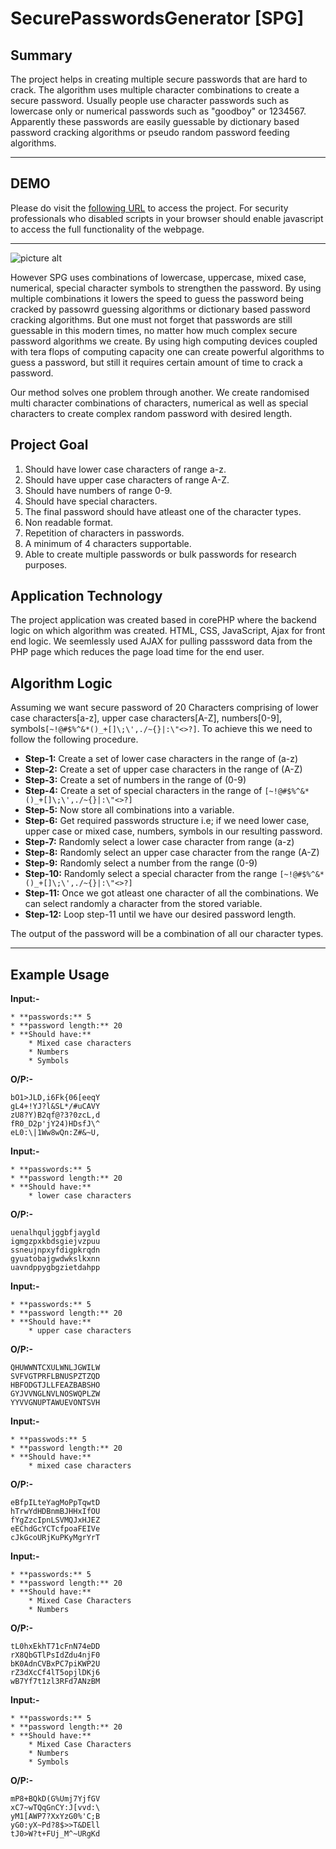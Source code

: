 # SecurePasswordsGenerator [SPG]

## Summary

The project helps in creating multiple secure passwords that are hard to crack. The algorithm uses multiple character combinations to create a secure password. Usually people use character passwords such as lowercase only or numerical passwords such as "goodboy" or 1234567. Apparently these passwords are easily guessable by dictionary based password cracking algorithms or pseudo random password feeding algorithms.

- - - -

## DEMO

Please do visit the <a href="http://www.spg-serve.byethost10.com">following URL</a> to access the project. For security professionals who disabled scripts in your browser should enable javascript to access the full functionality of the webpage.

- - - -

![picture alt](https://s9.postimg.org/3jstz1h3z/header.png)


However SPG uses combinations of lowercase, uppercase, mixed case, numerical, special character symbols to strengthen the password. By using multiple combinations it lowers the speed to guess the password being cracked by passowrd guessing algorithms or dictionary based password cracking algorithms. But one must not forget that passwords are still guessable in this modern times, no matter how much complex secure password algorithms we create. By using high computing devices coupled with tera flops of computing capacity one can create powerful algorithms to guess a password, but still it requires certain amount of time to crack a password. 

Our method solves one problem through another. We create randomised multi character combinations of characters, numerical as well as special characters to create complex random password with desired length.

## Project Goal

1) Should have lower case characters of range a-z.
2) Should have upper case characters of range A-Z.
3) Should have numbers of range 0-9.
4) Should have special characters.
5) The final password should have atleast one of the character types.
6) Non readable format.
7) Repetition of characters in passwords.
8) A minimum of 4 characters supportable.
9) Able to create multiple passwords or bulk passwords for research purposes.

## Application Technology

The project application was created based in corePHP where the backend logic on which algorithm was created. HTML, CSS, JavaScript, Ajax for front end logic. We seemlessly used AJAX for pulling passsword data from the PHP page which reduces the page load time for the end user. 

## Algorithm Logic

Assuming we want secure password of 20 Characters comprising of lower case characters[a-z], upper case characters[A-Z], numbers[0-9], symbols```[~!@#$%^&*()_+[]\;\',./~{}|:\"<>?]```. To achieve this we need to follow the following procedure.

* **Step-1:** Create a set of lower case characters in the range of (a-z)
* **Step-2:** Create a set of upper case characters in the range of (A-Z)
* **Step-3:** Create a set of numbers in the range of (0-9)
* **Step-4:** Create a set of special characters in the range of ```[~!@#$%^&*()_+[]\;\',./~{}|:\"<>?]```
* **Step-5:** Now store all combinations into a variable.
* **Step-6:** Get required passwords structure i.e; if we need lower case, upper case or mixed case, numbers, symbols in our resulting password.
* **Step-7:** Randomly select a lower case character from range (a-z)
* **Step-8:** Randomly select an upper case character from the range (A-Z)
* **Step-9:** Randomly select a number from the range (0-9)
* **Step-10:** Randomly select a special character from the range ```[~!@#$%^&*()_+[]\;\',./~{}|:\"<>?]```
* **Step-11:** Once we got atleast one character of all the combinations. We can select randomly a character from the stored variable.
* **Step-12:** Loop step-11 until we have our desired password length.

The output of the password will be a combination of all our character types.

- - - -

## Example Usage

**Input:-**

	* **passwords:** 5
	* **password length:** 20
	* **Should have:**
		* Mixed case characters
		* Numbers
		* Symbols
		
**O/P:-**
```
bO1>JLD,i6Fk{06[eeqY
gL4+!YJ?l&SL*/#uCAVY
zU8?Y)B2qf@?3?0zcL,d
fR0_D2p'jY24)HDsfJ\^
eL0:\|1Ww8wQn:Z#&~U,
```

**Input:-**

	* **passwords:** 5
	* **password length:** 20
	* **Should have:**
		* lower case characters
		
**O/P:-**
```
uenalhquljggbfjaygld
igmgzpxkbdsgiejvzpuu
ssneujnpxyfdigpkrqdn
gyuatobajgwdwkslkxnn
uavndppygbgzietdahpp
```
**Input:-**
	
	* **passwords:** 5
	* **password length:** 20
	* **Should have:**
		* upper case characters
		
**O/P:-**
```
QHUWWNTCXULWNLJGWILW
SVFVGTPRFLBNUSPZTZQD
HBFODGTJLLFEAZBABSHO
GYJVVNGLNVLNOSWQPLZW
YYVVGNUPTAWUEVONTSVH
```
**Input:-**

	* **passwods:** 5
	* **password length:** 20
	* **Should have:**
		* mixed case characters
		
**O/P:-**
```
eBfpILteYagMoPpTqwtD
hTrwYdHDBnmBJHHxIfOU
fYgZzcIpnLSVMQJxHJEZ
eEChdGcYCTcfpoaFEIVe
cJkGcoURjKuPKyMgrYrT
```
**Input:-**
	
	* **passwords:** 5
	* **password length:** 20
	* **Should have:**
		* Mixed Case Characters
		* Numbers
		
**O/P:-**
```
tL0hxEkhT71cFnN74eDD
rX8QbGTlPsIdZdu4njF0
bK0AdnCVBxPC7piKWP2U
rZ3dXcCf4lT5opjlDKj6
wB7Yf7t1zl3RFd7ANzBM
```
**Input:-**
	
	* **passwords:** 5
	* **password length:** 20
	* **Should have:**
		* Mixed Case Characters
		* Numbers
		* Symbols
		
**O/P:-**
```
mP8+BQkD(G%Umj7YjfGV
xC7~wTQqGnCY:J[vvd:\
yM1[AWP7?XxYzG0%'C;B
yG0:yX~Pd?8$>>T&DEll
tJ0>W?t+FUj_M^~URgKd
```
